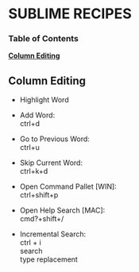 # SUBLIME RECIPES

### Table of Contents
**[Column Editing](#Column-Editing)**<br>

## Column Editing

* Highlight Word

* Add Word:<br>
ctrl+d

* Go to Previous Word:<br>
ctrl+u

* Skip Current Word:<br>
ctrl+k+d

* Open Command Pallet [WIN]:<br>
ctrl+shift+p

* Open Help Search [MAC]:<br>
cmd?+shift+/

* Incremental Search:  
ctrl + i  
search  
type replacement  
